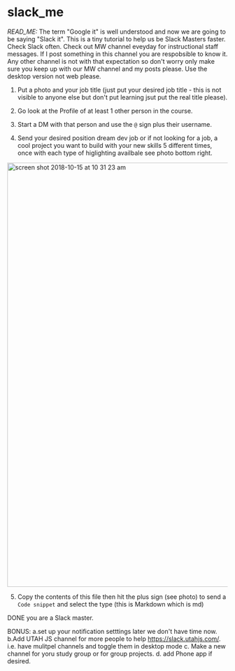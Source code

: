 # slack_me

*READ_ME:*
The term "Google it" is well understood and now we are going to be saying "Slack it". This is a tiny tutorial to help us be Slack Masters faster. Check Slack often. Check out MW channel eveyday for instructional staff messages. If I post something in this channel you are respobsible to know it. Any other channel is not with that expectation so don't worry only make sure you keep up with our MW channel and my posts please. Use the desktop version not web please. 



1. Put a photo and your job title (just put your desired job title - this is not visible to anyone else but don't put learning jsut put the real title please).

2. Go look at the Profile of at least 1 other person in the course.

3. Start a DM with that person and use the `@` sign plus their username. 

4. Send your desired position dream dev job or if not looking for a job, a cool project you want to build with your new skills  5 different times, once with each type of higlighting availbale see photo bottom right.
<img width="969" alt="screen shot 2018-10-15 at 10 31 23 am" src="https://user-images.githubusercontent.com/25558342/46964619-c6c6ed00-d065-11e8-8c5a-9716d277cbf6.png">

5. Copy the contents of this file then hit the plus sign (see photo) to send a `Code snippet` and select the type (this is Markdown which is md)

DONE you are a Slack master. 

BONUS:
a.set up your notification setttings later we don't have time now. 
b.Add UTAH JS channel for more people to help https://slack.utahjs.com/. i.e. have mulitpel channels and toggle them in desktop mode 
c. Make a new channel for yoru study group or for group projects. 
d. add Phone app if desired. 
